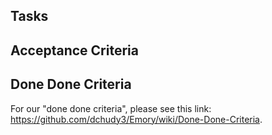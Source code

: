 ## Tasks

## Acceptance Criteria

## Done Done Criteria
For our "done done criteria", please see this link: https://github.com/dchudy3/Emory/wiki/Done-Done-Criteria.
